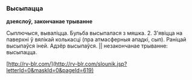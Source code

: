 ### Высыпацца
**дзеяслоў, закончанае трыванне**

Сыплючыся, вываліцца. Бульба высыпалася з мяшка. 2. З'явіцца на паверхні ў вялікай колькасці (пра атмасферныя ападкі, сып). Раніцай высыпаўся іней. Адзёр высыпаўся. || незакончанае трыванне: высыпацца.

<a rel="author">[http://rv-blr.com/](http://rv-blr.com/slounik.jsp?letterId=0&maskId=0&pageId=619)</a>
